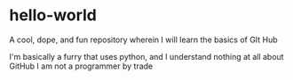 # hello-world
A cool, dope, and fun repository wherein I will learn the basics of GIt Hub

I'm basically a furry that uses python, and I understand nothing at all about GitHub
I am not a programmer by trade
